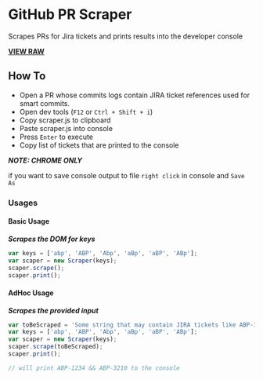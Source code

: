 # GitHub PR Scraper
Scrapes PRs for Jira tickets and prints results into the developer console

**[VIEW RAW](https://raw.githubusercontent.com/AlliedPayment/github-scraper/master/scraper.js)**

## How To

- Open a PR whose commits logs contain JIRA ticket references used for smart commits.
- Open dev tools (`F12` or `Ctrl + Shift + i`)
- Copy scraper.js to clipboard
- Paste scraper.js into console
- Press `Enter` to execute
- Copy list of tickets that are printed to the console

***NOTE: CHROME ONLY***

if you want to save console output to file
`right click` in console and `Save As`

### Usages

#### Basic Usage
***Scrapes the DOM for keys***
``` js
var keys = ['abp', 'ABP', 'Abp', 'aBp', 'aBP', 'ABp'];
var scaper = new Scraper(keys);
scaper.scrape();
scaper.print();
```

#### AdHoc Usage
***Scrapes the provided input***
``` js
var toBeScraped = 'Some string that may contain JIRA tickets like ABP-1234 or ABP-3210'
var keys = ['abp', 'ABP', 'Abp', 'aBp', 'aBP', 'ABp'];
var scaper = new Scraper(keys);
scaper.scrape(toBeScraped);
scaper.print();

// will print ABP-1234 && ABP-3210 to the console
```

